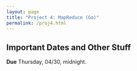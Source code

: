 ```yaml
---
layout: page
title: "Project 4: MapReduce (Go)"
permalink: /proj4.html
---
```


## Important Dates and Other Stuff

**Due** Thursday, 04/30, midnight.

